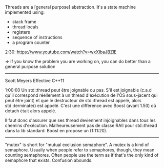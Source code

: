 Threads are a [general purpose] abstraction.
It's a state machine implemented using:

- stack frame
- thread locals
- registers
- sequence of instructions
- a program counter

2:30:
https://www.youtube.com/watch?v=wxXIbaJBZlE

=> if you know the problem you are working on, you can do better than a general purpose solution

---
Scott Meyers Effective C++11

1:00:00
Un std::thread peut être joignable ou pas. S'il est joignable (c.a.d qu'il correspond réellement à un thread d'exécution de l'OS sous-jacent qui peut être joint) et que le destructeur de std::thread est appelé, alors std::terminate() est appelé. C'est une différence avec Boost (avant 1.50) où detach était alors appelé.

Il faut donc s'assurer que ses thread deviennent injoignables dans *tous* les chemins d'exécution. Malheureusement pas de classe RAII pour std::thread dans la lib standard. Boost en propose un (1:11:20).



---

"mutex" is short for "mutual exclusion semaphore".  A mutex is
a kind of semaphore.  Usually when people refer to semaphores, though, they
mean counting semaphores.  Often people use the term as if that's the only
kind of semaphore that exists.  Confusion abounds.

